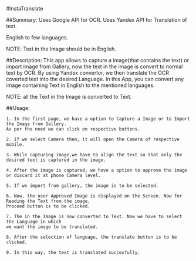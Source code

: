 #InstaTranslate

##Summary:
Uses Google API for OCR.
Uses Yandex API for Translation of text.

English to few languages.

NOTE: Text in the Image should be in English.

##Description:
This app allows to capture a image(that contains the text) or import image from Gallery,
now the text in the image is convert to normal text by OCR.
By using Yandex convertor, we then translate the OCR coverted text into the desired Language.
In this App, you can convert any image containing Text in English to the mentioned languages.

NOTE: all the Text in the Image is converted to Text.


##Usage:

	1. In the first page, we have a option to Capture a Image or to Import the Image from Gallery. 
	As per the need we can click on respective buttons.
	
	2. If we select Camera then, it will open the Camera of respective mobile.
	
	3. While capturing image,we have to align the text so that only the desired text is captured in the image.
	
	4. After the image is captured, we have a option to approve the image or discard it at phone Camera level.
	
	5. If we import from gallery, the image is to be selected.
	
	6. Now, the user Approved Image is displayed on the Screen. Now for Reading the Text from the image,
	Proceed button is to be clicked.
	
	7. The in the Image is now converted to Text. Now we have to select the Language in which 
	we want the image to be translated.
	
	8. After the selection of language, the translate button is to be clicked.
	
	9. In this way, the text is translated succesfully.
